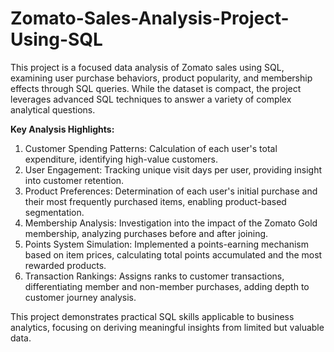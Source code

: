 # Zomato-Sales-Analysis-Project-Using-SQL
This project is a focused data analysis of Zomato sales using SQL, examining user purchase behaviors, product popularity, and membership effects through SQL queries. While the dataset is compact, the project leverages advanced SQL techniques to answer a variety of complex analytical questions.

**Key Analysis Highlights:**

1. Customer Spending Patterns: Calculation of each user's total expenditure, identifying high-value customers.
2. User Engagement: Tracking unique visit days per user, providing insight into customer retention.
3. Product Preferences: Determination of each user's initial purchase and their most frequently purchased items, enabling product-based segmentation.
4. Membership Analysis: Investigation into the impact of the Zomato Gold membership, analyzing purchases before and after joining.
5. Points System Simulation: Implemented a points-earning mechanism based on item prices, calculating total points accumulated and the most rewarded products.
6. Transaction Rankings: Assigns ranks to customer transactions, differentiating member and non-member purchases, adding depth to customer journey analysis.

This project demonstrates practical SQL skills applicable to business analytics, focusing on deriving meaningful insights from limited but valuable data.
